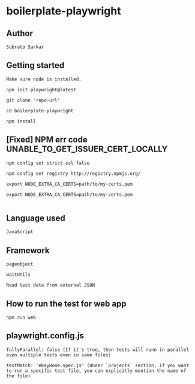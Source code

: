 # boilerplate-playwright

## Author

```
Subrato Sarkar

```

## Getting started

```
Make sure node is installed.

npm init playwright@latest

git clone 'repo-url'

cd boilerplate-playwright

npm install

```

## [Fixed] NPM err code UNABLE_TO_GET_ISSUER_CERT_LOCALLY

```
npm config set strict-ssl false

npm config set registry http://registry.npmjs.org/

export NODE_EXTRA_CA_CERTS=path/to/my-certs.pem

export NODE_EXTRA_CA_CERTS=path/to/my-certs.pem


```

## Language used

```
JavaScript

```

## Framework

```
pageobject

waitUtils

Read test data from external JSON

```

## How to run the test for web app

```
npm run web

```

## playwright.config.js

```
fullyParallel: false (If it's true, then tests will runn in parallel even multiple tests even in same files)

testMatch: 'ebayHome.spec.js' (Under `projects` section, if you want to run a specific test file, you can explicitly mention the name of the file)

```
